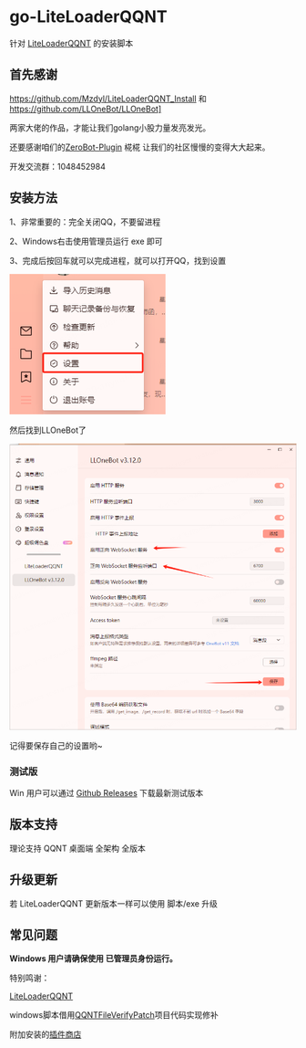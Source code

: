 # go-LiteLoaderQQNT
针对 [LiteLoaderQQNT](https://liteloaderqqnt.github.io) 的安装脚本

## 首先感谢

https://github.com/Mzdyl/LiteLoaderQQNT_Install
和
https://github.com/LLOneBot/LLOneBot]

两家大佬的作品，才能让我们golang小股力量发亮发光。

还要感谢咱们的[ZeroBot-Plugin](https://github.com/FloatTech/ZeroBot-Plugin) 椛椛 让我们的社区慢慢的变得大大起来。

开发交流群：1048452984


## 安装方法
1、非常重要的：完全关闭QQ，不要留进程

2、Windows右击使用管理员运行 exe  即可

3、完成后按回车就可以完成进程，就可以打开QQ，找到设置

![20240308153117.png](20240308153117.png)

然后找到LLOneBot了

![20240308153204.png](20240308153204.png)

记得要保存自己的设置哟~

### 测试版

Win 用户可以通过 [Github Releases](https://github.com/anyanfei/go-liteLoadQQNT/releases) 下载最新测试版本

## 版本支持

理论支持 QQNT 桌面端 全架构 全版本

## 升级更新

若 LiteLoaderQQNT 更新版本一样可以使用 脚本/exe 升级

## 常见问题

**Windows 用户请确保使用 已管理员身份运行。**


特别鸣谢：

[LiteLoaderQQNT](https://github.com/LiteLoaderQQNT/LiteLoaderQQNT)

windows脚本借用[QQNTFileVerifyPatch](https://github.com/LiteLoaderQQNT/QQNTFileVerifyPatch)项目代码实现修补

附加安装的[插件商店](https://github.com/Night-stars-1/LiteLoaderQQNT-Plugin-Plugin-Store/releases)
